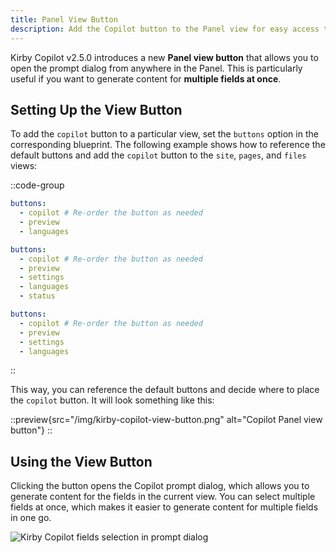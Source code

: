 ```yaml
---
title: Panel View Button
description: Add the Copilot button to the Panel view for easy access to the prompt dialog.
---
```


Kirby Copilot v2.5.0 introduces a new **Panel view button** that allows you to open the prompt dialog from anywhere in the Panel. This is particularly useful if you want to generate content for **multiple fields at once**.

## Setting Up the View Button

To add the `copilot` button to a particular view, set the `buttons` option in the corresponding blueprint. The following example shows how to reference the default buttons and add the `copilot` button to the `site`, `pages`, and `files` views:

::code-group

```yaml [site.yml]
buttons:
  - copilot # Re-order the button as needed
  - preview
  - languages
```

```yaml [pages/default.yml]
buttons:
  - copilot # Re-order the button as needed
  - preview
  - settings
  - languages
  - status
```

```yaml [files/default.yml]
buttons:
  - copilot # Re-order the button as needed
  - preview
  - settings
  - languages
```

::

This way, you can reference the default buttons and decide where to place the `copilot` button. It will look something like this:

::preview{src="/img/kirby-copilot-view-button.png" alt="Copilot Panel view button"}
::

## Using the View Button

Clicking the button opens the Copilot prompt dialog, which allows you to generate content for the fields in the current view. You can select multiple fields at once, which makes it easier to generate content for multiple fields in one go.

![Kirby Copilot fields selection in prompt dialog](/img/kirby-copilot-fields-selection.png)

